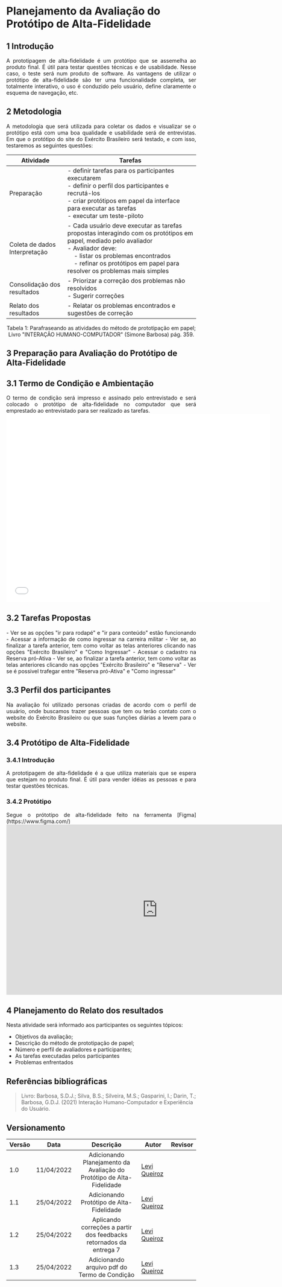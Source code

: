 # Planejamento da Avaliação do Protótipo de Alta-Fidelidade

## 1 Introdução
<div style="text-align: justify">
A prototipagem de alta-fidelidade é um protótipo que se assemelha ao produto final. É útil para testar questões técnicas e de usabilidade. Nesse caso, o teste será num produto de software. As vantagens de utilizar o protótipo de alta-fidelidade são ter uma funcionalidade completa, ser totalmente interativo, o uso é conduzido pelo usuário, define claramente o esquema de navegação, etc.
</div>

## 2 Metodologia
<div style="text-align: justify">
A metodologia que será utilizada para coletar os dados e visualizar se o protótipo está com uma boa qualidade e usabilidade será de entrevistas. Em que o protótipo do site do Exército Brasileiro será testado, e com isso, testaremos as seguintes questões:
</div>

|Atividade|Tarefas|
|--|--|
|Preparação| - definir tarefas para os participantes executarem <br> - definir o perfil dos participantes e recrutá-los <br> - criar protótipos em papel da interface para executar as tarefas <br> - executar um teste-piloto|
|Coleta de dados <br> Interpretação| - Cada usuário deve executar as tarefas propostas interagindo com os protótipos em papel, mediado pelo avaliador <br> - Avaliador deve: <br> &nbsp; &nbsp; - listar os problemas encontrados <br> &nbsp; &nbsp; - refinar os protótipos em papel para resolver os problemas mais simples|
|Consolidação dos resultados| - Priorizar a correção dos problemas não resolvidos <br> - Sugerir correções|
|Relato dos resultados| - Relatar os problemas encontrados e sugestões de correção|

<center width="50px">Tabela 1: Parafraseando as atividades do método de prototipação em papel; Livro "INTERAÇÃO HUMANO-COMPUTADOR" (Simone Barbosa) pág. 359.</center>

## 3 Preparação para Avaliação do Protótipo de Alta-Fidelidade

## 3.1 Termo de Condição e Ambientação
<div style="text-align: justify">
O termo de condição será impresso e assinado pelo entrevistado e será colocado o protótipo de alta-fidelidade no computador que será emprestado ao entrevistado para ser realizado as tarefas.
</div>

<embed src="../../arquivos/Termo_de_condicao_protoAlta.pdf" width="700" height="500" type='application/pdf'>

## 3.2 Tarefas Propostas
<div style="text-align: justify">
- Ver se as opções "ir para rodapé" e "ir para conteúdo" estão funcionando
- Acessar a informação de como ingressar na carreira militar
- Ver se, ao finalizar a tarefa anterior, tem como voltar as telas anteriores clicando nas opções "Exército Brasileiro" e "Como Ingressar"
- Acessar o cadastro na Reserva pró-Ativa
- Ver se, ao finalizar a tarefa anterior, tem como voltar as telas anteriores clicando nas opções "Exército Brasileiro" e "Reserva"
- Ver se é possivel trafegar entre "Reserva pró-Ativa" e "Como ingressar"
</div>

## 3.3 Perfil dos participantes
<div style="text-align: justify">
Na avaliação foi utilizado personas criadas de acordo com o perfil de usuário, onde buscamos trazer pessoas que tem ou terão contato com o website do Exército Brasileiro ou que suas funções diárias a levem para o website.
</div>

## 3.4 Protótipo de Alta-Fidelidade

### 3.4.1 Introdução
<div style="text-align: justify">
A prototipagem de alta-fidelidade é a que utiliza materiais que se espera que estejam no produto final. É útil para vender idéias as pessoas e para testar questões técnicas.
</div>

### 3.4.2 Protótipo
<div style="text-align: justify">
Segue o prótotipo de alta-fidelidade feito na ferramenta [Figma](https://www.figma.com/)
<br>
</div>

<iframe style="border: 1px solid rgba(0, 0, 0, 0.1);" width="800" height="450" src="https://www.figma.com/embed?embed_host=share&url=https://www.figma.com/proto/7nrFDn2P0REVY7IR9ohJpe/Untitled?node-id=7%3A106&scaling=min-zoom&page-id=0%3A1&starting-point-node-id=7%3A106" allowfullscreen></iframe>

## 4 Planejamento do Relato dos resultados
<div style="text-align: justify">
Nesta atividade será informado aos participantes os seguintes tópicos:

- Objetivos da avaliação;
- Descrição do método de prototipação de papel;
- Número e perfil de avaliadores e participantes;
- As tarefas executadas pelos participantes
- Problemas enfrentados
</div>

## Referências bibliográficas
> Livro: Barbosa, S.D.J.; Silva, B.S.; Silveira, M.S.; Gasparini, I.; Darin, T.; Barbosa, G.D.J. (2021) Interação Humano-Computador e Experiência do Usuário. 

## Versionamento
|Versão|Data|Descrição|Autor|Revisor|
|------|----|:---------:|-----|-----|
|1.0|11/04/2022|Adicionando Planejamento da Avaliação do Protótipo de Alta-Fidelidade|[Levi Queiroz](github.com/LeviQ27)||
|1.1|25/04/2022|Adicionando Protótipo de Alta-Fidelidade|[Levi Queiroz](github.com/LeviQ27)||
|1.2|25/04/2022| Aplicando correções a partir dos feedbacks retornados da entrega 7 | [Levi Queiroz](https://github.com/LeviQ27)||
|1.3|25/04/2022| Adicionando arquivo pdf do Termo de Condição | [Levi Queiroz](https://github.com/LeviQ27)||